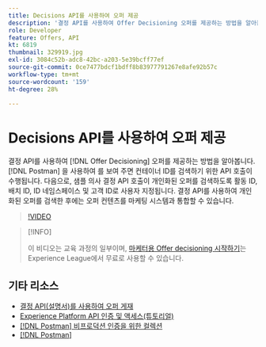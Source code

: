 ```yaml
---
title: Decisions API를 사용하여 오퍼 제공
description: '결정 API를 사용하여 Offer Decisioning 오퍼를 제공하는 방법을 알아봅니다. '
role: Developer
feature: Offers, API
kt: 6819
thumbnail: 329919.jpg
exl-id: 3084c52b-adc8-42bc-a203-5e39bcff77ef
source-git-commit: 0ce7477bdcf1bdff8b83977791267e8afe92b57c
workflow-type: tm+mt
source-wordcount: '159'
ht-degree: 28%

---
```


# Decisions API를 사용하여 오퍼 제공

결정 API를 사용하여 [!DNL Offer Decisioning] 오퍼를 제공하는 방법을 알아봅니다. [!DNL Postman] 을 사용하여 를 보여 주면 컨테이너 ID를 검색하기 위한 API 호출이 수행됩니다. 다음으로, 샘플 의사 결정 API 호출이 개인화된 오퍼를 검색하도록 활동 ID, 배치 ID, ID 네임스페이스 및 고객 ID로 사용자 지정됩니다. 결정 API를 사용하여 개인화된 오퍼를 검색한 후에는 오퍼 컨텐츠를 마케팅 시스템과 통합할 수 있습니다.

>[!VIDEO](https://video.tv.adobe.com/v/329919?quality=12&learn=on)

>[!INFO]
>
> 이 비디오는 교육 과정의 일부이며, [마케터용 Offer decisioning 시작하기](https://experienceleague.adobe.com/?lang=ko-KR?recommended=ExperiencePlatform-U-1-2020.1.offerdecisioning)는 Experience League에서 무료로 사용할 수 있습니다.


## 기타 리소스

* [결정 API(설명서)를 사용하여 오퍼 게재](https://experienceleague.adobe.com/docs/journey-optimizer/using/offer-decisioniong/api-reference/offer-delivery/deliver-offers.html)
* [Experience Platform API 인증 및 액세스(튜토리얼)](https://experienceleague.adobe.com/docs/platform-learn/tutorials/platform-api-authentication.html?lang=ko-KR)
* [[!DNL Postman] 비프로덕션 인증을 위한 컬렉션](https://github.com/adobe/experience-platform-postman-samples/tree/master/apis/ims)
* [[!DNL Postman]](https://www.postman.com/)
